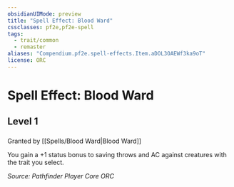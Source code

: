 ```yaml
---
obsidianUIMode: preview
title: "Spell Effect: Blood Ward"
cssclasses: pf2e,pf2e-spell
tags:
  - trait/common
  - remaster
aliases: "Compendium.pf2e.spell-effects.Item.aDOL3OAEWf3ka9oT"
license: ORC
---
```

# Spell Effect: Blood Ward
## Level 1
### 






Granted by [[Spells/Blood Ward|Blood Ward]]

You gain a +1 status bonus to saving throws and AC against creatures with the trait you select.

*Source: Pathfinder Player Core*
*ORC*
